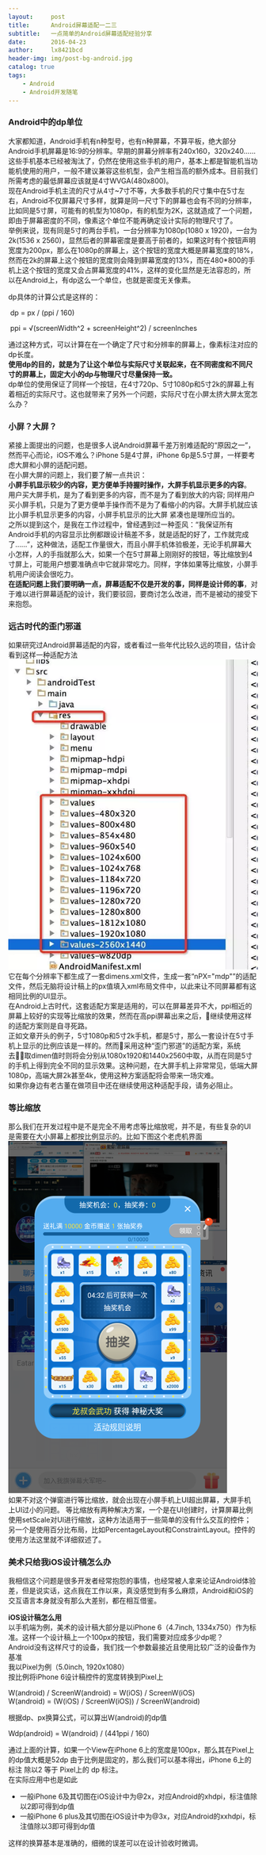 ```yaml
---
layout:     post
title:      Android屏幕适配一二三
subtitle:   一点简单的Android屏幕适配经验分享
date:       2016-04-23
author:     lx8421bcd
header-img: img/post-bg-android.jpg
catalog: true
tags:
    - Android
    - Android开发随笔
---
```

### Android中的dp单位
大家都知道，Android手机有n种型号，也有n种屏幕，不算平板，绝大部分Android手机屏幕是16:9的分辨率。早期的屏幕分辨率有240x160，320x240......这些手机基本已经被淘汰了，仍然在使用这些手机的用户，基本上都是智能机当功能机使用的用户，一般不建议兼容这些机型，会产生相当高的额外成本。目前我们所需考虑的最低屏幕应该就是4寸WVGA(480x800)。    
现在Android手机主流的尺寸从4寸~7寸不等，大多数手机的尺寸集中在5寸左右，Android不仅屏幕尺寸多样，就算是同一尺寸下的屏幕也会有不同的分辨率，比如同是5寸屏，可能有的机型为1080p，有的机型为2K，这就造成了一个问题，即由于屏幕密度的不同，像素这个单位不能再确定设计实际的物理尺寸了。  
举例来说，现有同是5寸的两台手机，一台分辨率为1080p(1080 x 1920)，一台为2k(1536 x 2560)，显然后者的屏幕密度是要高于前者的，如果这时有个按钮声明宽度为200px，那么在1080p的屏幕上，这个按钮的宽度大概是屏幕宽度的18%，然而在2k的屏幕上这个按钮的宽度则会降到屏幕宽度的13%，而在480*800的手机上这个按钮的宽度又会占屏幕宽度的41%，这样的变化显然是无法容忍的，所以在Android上，有dp这么一个单位，也就是密度无关像素。  

dp具体的计算公式是这样的：

​	dp = px / (ppi / 160)  

​	ppi = √(screenWidth^2 + screenHeight^2) / screenInches  

通过这种方式，可以计算在在一个确定了尺寸和分辨率的屏幕上，像素标注对应的dp长度。  
__使用dp的目的，就是为了让这个单位与实际尺寸关联起来，在不同密度和不同尺寸的屏幕上，固定大小的dp与物理尺寸尽量保持一致。__  
dp单位的使用保证了同样一个按钮，在4寸720p、5寸1080p和5寸2k的屏幕上有着相近的实际尺寸。这也就带来了另外一个问题，实际尺寸在小屏太挤大屏太宽怎么办？


### 小屏？大屏？
紧接上面提出的问题，也是很多人说Android屏幕千差万别难适配的“原因之一”，然而平心而论，iOS不难么？iPhone 5是4寸屏，iPhone 6p是5.5寸屏，一样要考虑大屏和小屏的适配问题。  
在小屏大屏的问题上，我们要了解一点共识：  
__小屏手机显示较少的内容，更方便单手持握时操作，大屏手机显示更多的内容__。  
用户买大屏手机，是为了看到更多的内容，而不是为了看到放大的内容; 同样用户买小屏手机，只是为了更方便单手操作而不是为了看缩小的内容。大屏手机就应该比小屏手机显示更多的内容，小屏手机显示的比大屏 紧凑也是理所应当的。  
之所以提到这个，是我在工作过程中，曾经遇到过一种歪风：“我保证所有Android手机的内容显示比例都跟设计稿差不多，就是适配的好了，工作就完成了……”，这种做法，适配工作量很大，而且小屏手机体验极差，无论手机屏幕大小怎样，人的手指就那么大，如果一个在5寸屏幕上刚刚好的按钮，等比缩放到4寸屏上，可能用户想要准确点中它就非常吃力。同样，字体如果等比缩放，小屏手机用户阅读会很吃力。  
__在适配问题上我们要明确一点，屏幕适配不仅是开发的事，同样是设计师的事__，对于难以进行屏幕适配的设计，我们要驳回，要商讨怎么改进，而不是被动的接受下来抱怨。  


### 远古时代的歪门邪道
如果研究过Android屏幕适配的内容，或者看过一些年代比较久远的项目，估计会看到这样一种适配方法  
![老方法](https://raw.githubusercontent.com/lx8421bcd/lx8421bcd.github.io/master/img/screen_adapt/old_solution.png)  
它在每个分辨率下都生成了一套dimens.xml文件，生成一套“nPX="mdp"”的适配文件，然后无脑将设计稿上的px值填入xml布局文件中，以此来让不同屏幕都有这相同比例的UI显示。  
在Android上古时代，这套适配方案是适用的，可以在屏幕差异不大，ppi相近的屏幕上较好的实现等比缩放的效果，然而在高ppi屏幕出来之后，继续使用这样的适配方案则是自寻死路。  
正如文章开头的例子，5寸1080p和5寸2k手机，都是5寸，那么一套设计在5寸手机上显示的比例应该是一样的。然而采用这种“歪门邪道”的适配方案，系统去取dimen值时则将会分别从1080x1920和1440x2560中取，从而在同是5寸的手机上得到完全不同的显示效果。这种问题，在大屏手机上非常常见，低端大屏1080p，高端大屏2k甚至4k，使用这种方案适配将会带来一场灾难。  
如果你身边有老古董在做项目中还在继续使用这种适配手段，请务必阻止。

### 等比缩放
那么我们在开发过程中是不是完全不用考虑等比缩放呢，并不是，有些复杂的UI是需要在大小屏幕上都按比例显示的。比如下图这个老虎机界面  
![老虎机](https://raw.githubusercontent.com/lx8421bcd/lx8421bcd.github.io/master/img/screen_adapt/slot_machine.png)  
如果不对这个弹窗进行等比缩放，就会出现在小屏手机上UI超出屏幕，大屏手机上UI过小的问题。
等比缩放有两种解决方案，一个是在UI创建时，计算屏幕比例使用setScale对UI进行缩放，这种方法适用于一些简单的没有什么交互的控件；另一个是使用百分比布局，比如PercentageLayout和ConstraintLayout。控件的使用方法这里就不详细叙述了。


### 美术只给我iOS设计稿怎么办
我相信这个问题是很多开发者经常抱怨的事情，也经常被人拿来论证Android体验差，但是说实话，这点我在工作以来，真没感觉到有多么麻烦，Android和iOS的交互语言本身就没有那么大差别，都在相互借鉴。 

__iOS设计稿怎么用__  
以手机端为例，美术的设计稿大部分是以iPhone 6（4.7inch, 1334x750）作为标准。这样一个设计稿上一个100px的按钮，我们需要对应成多少dp呢？  
Android没有这样尺寸的设备，我们找一个参数最接近且使用比较广泛的设备作为基准  
我以Pixel为例（5.0inch, 1920x1080）  
按比例将iPhone 6设计稿控件的宽度转换到Pixel上  

W(android) / ScreenW(android) = W(iOS) / ScreenW(iOS)    
W(android) = (W(iOS) / ScreenW(iOS)) / ScreenW(android)  

根据dp、px换算公式，可以算出W(android)的dp值  

Wdp(android) = W(android) / (441ppi / 160)

通过上面的计算，如果一个View在iPhone 6上的宽度是100px，那么其在Pixel上的dp值大概是52dp
由于比例是固定的，那么我们可以基本得出，iPhone 6上的标注 除以2 等于 Pixel上的 dp 标注。  
在实际应用中也是如此  
* 一般iPhone 6及其切图在iOS设计中为@2x，对应Android的xhdpi，标注值除以2即可得到dp值  
* 一般iPhone 6 plus及其切图在iOS设计中为@3x，对应Android的xxhdpi，标注值除以3即可得到dp值    

这样的换算基本是准确的，细微的误差可以在设计验收时微调。  




